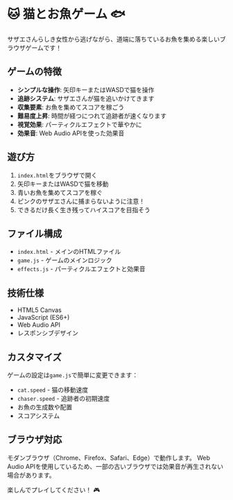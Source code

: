# 🐱 猫とお魚ゲーム 🐟

サザエさんらしき女性から逃げながら、道端に落ちているお魚を集める楽しいブラウザゲームです！

## ゲームの特徴

- **シンプルな操作**: 矢印キーまたはWASDで猫を操作
- **追跡システム**: サザエさんが猫を追いかけてきます
- **収集要素**: お魚を集めてスコアを稼ごう
- **難易度上昇**: 時間が経つにつれて追跡者が速くなります
- **視覚効果**: パーティクルエフェクトで華やかに
- **効果音**: Web Audio APIを使った効果音

## 遊び方

1. `index.html`をブラウザで開く
2. 矢印キーまたはWASDで猫を移動
3. 青いお魚を集めてスコアを稼ぐ
4. ピンクのサザエさんに捕まらないように注意！
5. できるだけ長く生き残ってハイスコアを目指そう

## ファイル構成

- `index.html` - メインのHTMLファイル
- `game.js` - ゲームのメインロジック
- `effects.js` - パーティクルエフェクトと効果音

## 技術仕様

- HTML5 Canvas
- JavaScript (ES6+)
- Web Audio API
- レスポンシブデザイン

## カスタマイズ

ゲームの設定は`game.js`で簡単に変更できます：

- `cat.speed` - 猫の移動速度
- `chaser.speed` - 追跡者の初期速度
- お魚の生成数や配置
- スコアシステム

## ブラウザ対応

モダンブラウザ（Chrome、Firefox、Safari、Edge）で動作します。
Web Audio APIを使用しているため、一部の古いブラウザでは効果音が再生されない場合があります。

楽しんでプレイしてください！ 🎮
